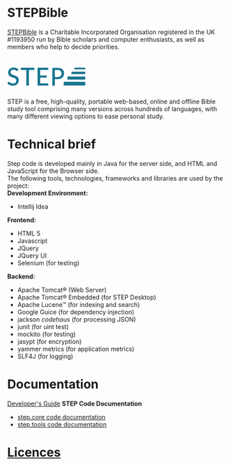 # STEPBible
[STEPBible](https://www.stepbible.org) is a Charitable Incorporated Organisation registered in the UK #1193950 run by Bible scholars and computer enthusiasts, as well as members who help to decide priorities.   

# ![STEP](./step.svg)
STEP is a free, high-quality, portable web-based, online and offline Bible study tool comprising many versions across hundreds of languages, with many different viewing options to ease personal study.

# Technical brief
Step code is developed mainly in Java for the server side, and HTML and JavaScript for the Browser side.<br>
The following tools, technologies, frameworks and libraries are used by the project:<br>
**Development Environment:**<br>
- Intellij Idea
  
**Frontend:**<br>
- HTML 5
- Javascript
- JQuery
- JQuery UI
- Selenium (for testing)

**Backend:**
- Apache Tomcat® (Web Server)
- Apache Tomcat® Embedded (for STEP Desktop)
- Apache Lucene™ (for indexing and search)
- Google Guice (for dependency injection)
- jackson *codehaus* (for processing JSON)
- junit (for uint test)
- mockito (for testing)
- jasypt (for encryption)
- yammer metrics (for application metrics)
- SLF4J (for logging)

# Documentation
[Developer's Guide](https://stepweb.atlassian.net/wiki/spaces/TYNSTEP/pages)
**STEP Code Documentation**
- [step.core code documentation](https://github.com/sabdelmalik/STEP-Links/tree/STEP-Link-Pages/step-core-docs/)
- [step.tools code documentation](https://github.com/sabdelmalik/STEP-Links/tree/STEP-Link-Pages/step-tools-docs/)

# [Licences](https://www.stepbible.org/ug/copyrights-licences.html)

